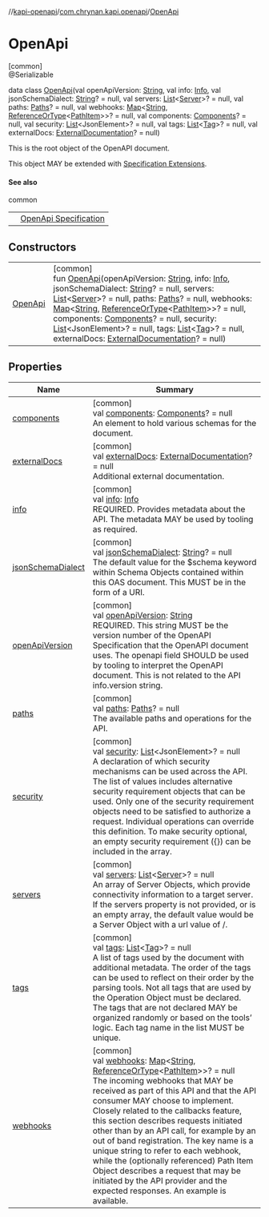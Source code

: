 //[kapi-openapi](../../../index.md)/[com.chrynan.kapi.openapi](../index.md)/[OpenApi](index.md)

# OpenApi

[common]\
@Serializable

data class [OpenApi](index.md)(val openApiVersion: [String](https://kotlinlang.org/api/latest/jvm/stdlib/kotlin/-string/index.html), val info: [Info](../-info/index.md), val jsonSchemaDialect: [String](https://kotlinlang.org/api/latest/jvm/stdlib/kotlin/-string/index.html)? = null, val servers: [List](https://kotlinlang.org/api/latest/jvm/stdlib/kotlin.collections/-list/index.html)&lt;[Server](../-server/index.md)&gt;? = null, val paths: [Paths](../-paths/index.md)? = null, val webhooks: [Map](https://kotlinlang.org/api/latest/jvm/stdlib/kotlin.collections/-map/index.html)&lt;[String](https://kotlinlang.org/api/latest/jvm/stdlib/kotlin/-string/index.html), [ReferenceOrType](../-reference-or-type/index.md)&lt;[PathItem](../-path-item/index.md)&gt;&gt;? = null, val components: [Components](../-components/index.md)? = null, val security: [List](https://kotlinlang.org/api/latest/jvm/stdlib/kotlin.collections/-list/index.html)&lt;JsonElement&gt;? = null, val tags: [List](https://kotlinlang.org/api/latest/jvm/stdlib/kotlin.collections/-list/index.html)&lt;[Tag](../-tag/index.md)&gt;? = null, val externalDocs: [ExternalDocumentation](../-external-documentation/index.md)? = null)

This is the root object of the OpenAPI document.

This object MAY be extended with [Specification Extensions](https://spec.openapis.org/oas/v3.1.0#specificationExtensions).

#### See also

common

| | |
|---|---|
|  | [OpenApi Specification](https://spec.openapis.org/oas/v3.1.0#openapi-object) |

## Constructors

| | |
|---|---|
| [OpenApi](-open-api.md) | [common]<br>fun [OpenApi](-open-api.md)(openApiVersion: [String](https://kotlinlang.org/api/latest/jvm/stdlib/kotlin/-string/index.html), info: [Info](../-info/index.md), jsonSchemaDialect: [String](https://kotlinlang.org/api/latest/jvm/stdlib/kotlin/-string/index.html)? = null, servers: [List](https://kotlinlang.org/api/latest/jvm/stdlib/kotlin.collections/-list/index.html)&lt;[Server](../-server/index.md)&gt;? = null, paths: [Paths](../-paths/index.md)? = null, webhooks: [Map](https://kotlinlang.org/api/latest/jvm/stdlib/kotlin.collections/-map/index.html)&lt;[String](https://kotlinlang.org/api/latest/jvm/stdlib/kotlin/-string/index.html), [ReferenceOrType](../-reference-or-type/index.md)&lt;[PathItem](../-path-item/index.md)&gt;&gt;? = null, components: [Components](../-components/index.md)? = null, security: [List](https://kotlinlang.org/api/latest/jvm/stdlib/kotlin.collections/-list/index.html)&lt;JsonElement&gt;? = null, tags: [List](https://kotlinlang.org/api/latest/jvm/stdlib/kotlin.collections/-list/index.html)&lt;[Tag](../-tag/index.md)&gt;? = null, externalDocs: [ExternalDocumentation](../-external-documentation/index.md)? = null) |

## Properties

| Name | Summary |
|---|---|
| [components](components.md) | [common]<br>val [components](components.md): [Components](../-components/index.md)? = null<br>An element to hold various schemas for the document. |
| [externalDocs](external-docs.md) | [common]<br>val [externalDocs](external-docs.md): [ExternalDocumentation](../-external-documentation/index.md)? = null<br>Additional external documentation. |
| [info](info.md) | [common]<br>val [info](info.md): [Info](../-info/index.md)<br>REQUIRED. Provides metadata about the API. The metadata MAY be used by tooling as required. |
| [jsonSchemaDialect](json-schema-dialect.md) | [common]<br>val [jsonSchemaDialect](json-schema-dialect.md): [String](https://kotlinlang.org/api/latest/jvm/stdlib/kotlin/-string/index.html)? = null<br>The default value for the $schema keyword within Schema Objects contained within this OAS document. This MUST be in the form of a URI. |
| [openApiVersion](open-api-version.md) | [common]<br>val [openApiVersion](open-api-version.md): [String](https://kotlinlang.org/api/latest/jvm/stdlib/kotlin/-string/index.html)<br>REQUIRED. This string MUST be the version number of the OpenAPI Specification that the OpenAPI document uses. The openapi field SHOULD be used by tooling to interpret the OpenAPI document. This is not related to the API info.version string. |
| [paths](paths.md) | [common]<br>val [paths](paths.md): [Paths](../-paths/index.md)? = null<br>The available paths and operations for the API. |
| [security](security.md) | [common]<br>val [security](security.md): [List](https://kotlinlang.org/api/latest/jvm/stdlib/kotlin.collections/-list/index.html)&lt;JsonElement&gt;? = null<br>A declaration of which security mechanisms can be used across the API. The list of values includes alternative security requirement objects that can be used. Only one of the security requirement objects need to be satisfied to authorize a request. Individual operations can override this definition. To make security optional, an empty security requirement ({}) can be included in the array. |
| [servers](servers.md) | [common]<br>val [servers](servers.md): [List](https://kotlinlang.org/api/latest/jvm/stdlib/kotlin.collections/-list/index.html)&lt;[Server](../-server/index.md)&gt;? = null<br>An array of Server Objects, which provide connectivity information to a target server. If the servers property is not provided, or is an empty array, the default value would be a Server Object with a url value of /. |
| [tags](tags.md) | [common]<br>val [tags](tags.md): [List](https://kotlinlang.org/api/latest/jvm/stdlib/kotlin.collections/-list/index.html)&lt;[Tag](../-tag/index.md)&gt;? = null<br>A list of tags used by the document with additional metadata. The order of the tags can be used to reflect on their order by the parsing tools. Not all tags that are used by the Operation Object must be declared. The tags that are not declared MAY be organized randomly or based on the tools’ logic. Each tag name in the list MUST be unique. |
| [webhooks](webhooks.md) | [common]<br>val [webhooks](webhooks.md): [Map](https://kotlinlang.org/api/latest/jvm/stdlib/kotlin.collections/-map/index.html)&lt;[String](https://kotlinlang.org/api/latest/jvm/stdlib/kotlin/-string/index.html), [ReferenceOrType](../-reference-or-type/index.md)&lt;[PathItem](../-path-item/index.md)&gt;&gt;? = null<br>The incoming webhooks that MAY be received as part of this API and that the API consumer MAY choose to implement. Closely related to the callbacks feature, this section describes requests initiated other than by an API call, for example by an out of band registration. The key name is a unique string to refer to each webhook, while the (optionally referenced) Path Item Object describes a request that may be initiated by the API provider and the expected responses. An example is available. |
